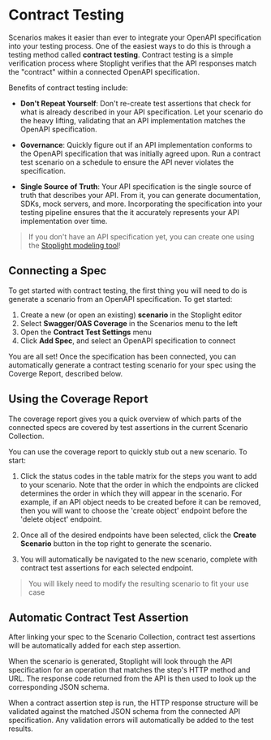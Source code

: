 # Contract Testing

Scenarios makes it easier than ever to integrate your OpenAPI specification into
your testing process. One of the easiest ways to do this is through a testing
method called __contract testing__. Contract testing is a simple verification
process where Stoplight verifies that the API responses match the "contract"
within a connected OpenAPI specification.

Benefits of contract testing include:

- **Don't Repeat Yourself**: Don't re-create test assertions that check for what
  is already described in your API specification. Let your scenario do the heavy
  lifting, validating that an API implementation matches the OpenAPI
  specification.

- **Governance**: Quickly figure out if an API implementation conforms to the
  OpenAPI specification that was initially agreed upon. Run a contract test
  scenario on a schedule to ensure the API never violates the specification.

- **Single Source of Truth**: Your API specification is the single source of
  truth that describes your API. From it, you can generate documentation, SDKs,
  mock servers, and more. Incorporating the specification into your testing
  pipeline ensures that the it accurately represents your API implementation
  over time.

<!-- theme: info -->
> If you don't have an API specification yet, you can create one using the
> [Stoplight modeling tool](../modeling/modeling-introduction.md)!

## Connecting a Spec

<!-- FIXME - Show a gif of selecting spec in coverage screen, and clicking on different endpoints -->

To get started with contract testing, the first thing you will need to do is
generate a scenario from an OpenAPI specification. To get started:

1. Create a new (or open an existing) **scenario** in the Stoplight editor
2. Select **Swagger/OAS Coverage** in the Scenarios menu to the left
3. Open the **Contract Test Settings** menu
4. Click **Add Spec**, and select an OpenAPI specification to connect

You are all set! Once the specification has been connected, you can
automatically generate a contract testing scenario for your spec using the
Coverge Report, described below.

## Using the Coverage Report

The coverage report gives you a quick overview of which parts of the connected
specs are covered by test assertions in the current Scenario Collection. 

You can use the coverage report to quickly stub out a new scenario. To start:

1. Click the status codes in the table matrix for the steps you want to add to
   your scenario. Note that the order in which the endpoints are clicked
   determines the order in which they will appear in the scenario. For example,
   if an API object needs to be created before it can be removed, then you will
   want to choose the 'create object' endpoint before the 'delete object'
   endpoint.

2. Once all of the desired endpoints have been selected, click the __Create
   Scenario__ button in the top right to generate the scenario.

3. You will automatically be navigated to the new scenario, complete with
   contract test assertions for each selected endpoint.

<!-- theme: info -->
> You will likely need to modify the resulting scenario to fit your use case

## Automatic Contract Test Assertion

<!-- FIXME - Show a gif of running a scenario -->

After linking your spec to the Scenario Collection, contract test assertions will be automatically added for each step assertion.

When the scenario is generated, Stoplight will look through the API
specification for an operation that matches the step's HTTP method and URL. The
response code returned from the API is then used to look up the corresponding
JSON schema.

When a contract assertion step is run, the HTTP response structure will be
validated against the matched JSON schema from the connected API specification.
Any validation errors will automatically be added to the test results.

